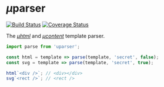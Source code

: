# <em>µ</em>parser

[![Build Status](https://travis-ci.com/WebReflection/uparser.svg?branch=master)](https://travis-ci.com/WebReflection/uparser) [![Coverage Status](https://coveralls.io/repos/github/WebReflection/uparser/badge.svg?branch=master)](https://coveralls.io/github/WebReflection/uparser?branch=master)

The _[µhtml](https://github.com/WebReflection/uhtml#readme)_ and _[µcontent](https://github.com/WebReflection/ucontent#readme)_ template parser.

```js
import parse from 'uparser';

const html = template => parse(template, 'secret', false);
const svg = template => parse(template, 'secret', true);

html`<div />`; // <div></div>
svg`<rect />`; // <rect />
```
